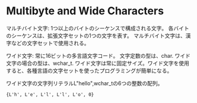 # Multibyte and Wide Characters
マルチバイト文字:
1つ以上のバイトのシーケンスで構成される文字。
各バイトのシーケンスは、拡張文字セットの1つの文字を表す。
マルチバイト文字は、漢字などの文字セットで使用される。

ワイド文字:
常に16ビットの多言語文字コード。
文字定数の型は、char.
ワイド文字の場合の型は、wchar_t.
ワイド文字は常に固定サイズ。ワイド文字を使用すると、各種言語の文字セットを使ったプログラミングが簡単になる。

ワイド文字の文字列リテラルL"hello",wchar_tの6つの整数の配列。
```
{L'h', L'e', L'l', L'l', L'o', 0}
```